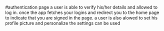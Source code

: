 #authentication page
a user is able to verify his/her details and allowed to log in.
once the app fetches your logins and redirect you to the home page to indicate that you are signed in the page.
a user is also alowed to set his profile picture and personalize the settings
can be used
